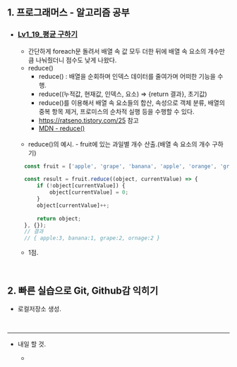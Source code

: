 <h2>1. 프로그래머스 - 알고리즘 공부</h2>

- <h3><a href="https://github.com/EunJaePark/algorithm/blob/master/Lv1_19_%ED%8F%89%EA%B7%A0%20%EA%B5%AC%ED%95%98%EA%B8%B0.html">Lv1_19_평균 구하기</a></h3>
  
  - 간단하게 foreach문 돌려서 배열 속 값 모두 더한 뒤에 배열 속 요소의 개수만큼 나눠줬더니 점수도 낮게 나왔다.
  - reduce()
    - reduce() : 배열을 순회하며 인덱스 데이터를 줄여가며 어떠한 기능을 수행.
    - reduce((누적값, 현재값, 인덱스, 요소) => {return 결과}, 초기값)
    - reduce()를 이용해서 배열 속 요소들의 합산, 속성으로 객체 분류, 배열의 중복 항목 제거, 프로미스의 순차적 실행 등을 수행할 수 있다.
    - https://ratseno.tistory.com/25 참고
    - <a href="https://developer.mozilla.org/ko/docs/Web/JavaScript/Reference/Global_Objects/Array/Reduce">MDN - reduce()</a>
  <br/>
  
    - reduce()의 예시. - fruit에 있는 과일별 개수 산출.(배열 속 요소의 개수 구하기)
  ```javascript
    const fruit = ['apple', 'grape', 'banana', 'apple', 'orange', 'grape', 'apple', 'orange'];
 
    const result = fruit.reduce((object, currentValue) => {
        if (!object[currentValue]) {
            object[currentValue] = 0;
        }
        object[currentValue]++;
        
        return object;
    }, {});
    // 결과
    // { apple:3, banana:1, grape:2, ornage:2 }
    ```
  - 1점. 

<br/>

<h2>2. 빠른 실습으로 Git, Github감 익히기</h2>

- 로컬저장소 생성.

<br/>

     
<hr/>

- 내일 할 것.

  - 

